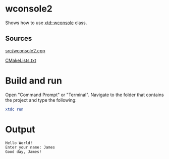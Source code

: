 # wconsole2

Shows how to use [xtd::wconsole](https://gammasoft71.github.io/xtd/reference_guides/latest/classxtd_1_1console.html) class.

## Sources

[src/wconsole2.cpp](src/wconsole2.cpp)

[CMakeLists.txt](CMakeLists.txt)

# Build and run

Open "Command Prompt" or "Terminal". Navigate to the folder that contains the project and type the following:

```cmake
xtdc run
```

# Output

```
Hello World!
Enter your name: James
Good day, James!
```
